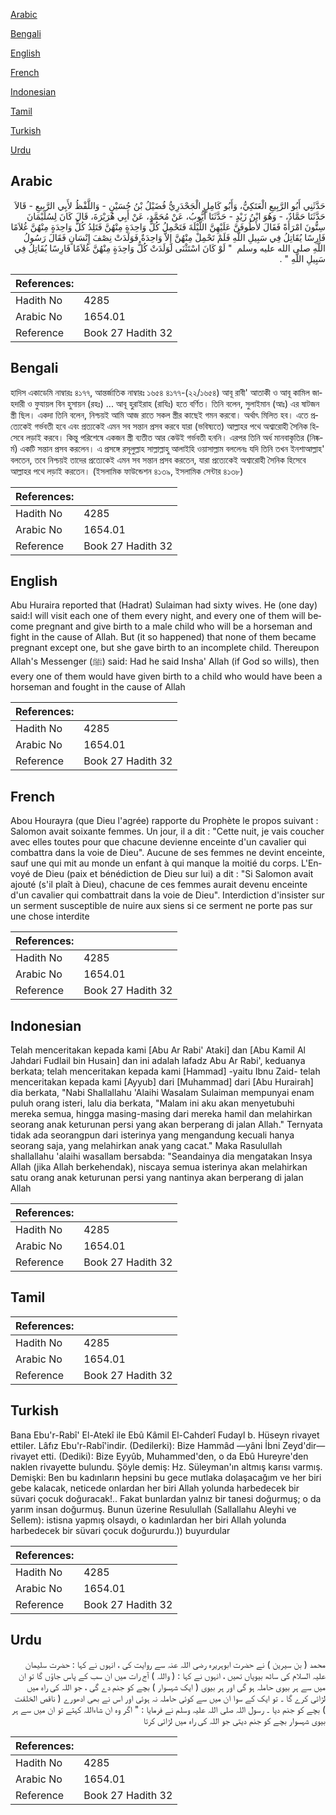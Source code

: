 [Arabic](#arabic)

[Bengali](#bengali)

[English](#english)

[French](#french)

[Indonesian](#indonesian)

[Tamil](#tamil)

[Turkish](#turkish)

[Urdu](#urdu)

## Arabic


<div dir="rtl" lang="ar" style={{fontSize:'larger',backgroundColor:'#f8f9fa',padding:20}}>
حَدَّثَنِي أَبُو الرَّبِيعِ الْعَتَكِيُّ، وَأَبُو كَامِلٍ الْجَحْدَرِيُّ فُضَيْلُ بْنُ حُسَيْنٍ - وَاللَّفْظُ لأَبِي الرَّبِيعِ - قَالاَ حَدَّثَنَا حَمَّادٌ، - وَهُوَ ابْنُ زَيْدٍ - حَدَّثَنَا أَيُّوبُ، عَنْ مُحَمَّدٍ، عَنْ أَبِي هُرَيْرَةَ، قَالَ كَانَ لِسُلَيْمَانَ سِتُّونَ امْرَأَةً فَقَالَ لأَطُوفَنَّ عَلَيْهِنَّ اللَّيْلَةَ فَتَحْمِلُ كُلُّ وَاحِدَةٍ مِنْهُنَّ فَتَلِدُ كُلُّ وَاحِدَةٍ مِنْهُنَّ غُلاَمًا فَارِسًا يُقَاتِلُ فِي سَبِيلِ اللَّهِ فَلَمْ تَحْمِلْ مِنْهُنَّ إِلاَّ وَاحِدَةٌ فَوَلَدَتْ نِصْفَ إِنْسَانٍ فَقَالَ رَسُولُ اللَّهِ صلى الله عليه وسلم ‏ "‏ لَوْ كَانَ اسْتَثْنَى لَوَلَدَتْ كُلُّ وَاحِدَةٍ مِنْهُنَّ غُلاَمًا فَارِسًا يُقَاتِلُ فِي سَبِيلِ اللَّهِ ‏"‏ ‏.‏
</div>
<div style={{backgroundColor:'#f8f9fa',padding:20, marginBottom: 10}}><table> <thead> <tr> <th>References:</th> <th></th> </tr> </thead> <tbody><tr><td>Hadith No</td><td>4285</td></tr><tr><td>Arabic No</td><td>1654.01</td></tr><tr><td>Reference</td><td>Book 27 Hadith 32</td></tr></tbody></table></div>

## Bengali


<div dir="ltr" lang="bn" style={{fontSize:'larger',backgroundColor:'#f8f9fa',padding:20}}>
হাদিস একাডেমি নাম্বারঃ ৪১৭৭, আন্তর্জাতিক নাম্বারঃ ১৬৫৪ ৪১৭৭-(২২/১৬৫৪) আবূ রাবী' আতাকী ও আবূ কামিল জাহদারী ও ফুযায়ল বিন হুসায়ন (রহঃ) ... আবূ হুরাইরাহ (রাযিঃ) হতে বর্ণিত। তিনি বলেন, সুলাইমান (আঃ) এর ষাটজন স্ত্রী ছিল। একদা তিনি বলেন, নিশ্চয়ই আমি আজ রাতে সকল স্ত্রীর কাছেই গমন করবো। অর্থাৎ মিলিত হব। এতে প্রত্যেকেই গর্ভবতী হবে এবং প্রত্যকেই এমন সব সন্তান প্রসব করবে যারা (ভবিষ্যতে) আল্লাহর পথে অশ্বারোহী সৈনিক হিসেবে লড়াই করবে। কিন্তু পরিশেষে একজন স্ত্রী ব্যতীত আর কেউই গর্ভবতী হননি। এরপর তিনি অর্ধ মানবাকৃতির (নিষ্কর্ম) একটি সন্তান প্রসব করলেন। এ প্রসঙ্গে রসূলুল্লাহ সাল্লাল্লাহু আলাইহি ওয়াসাল্লাম বললেনঃ যদি তিনি তখন ইনশাআল্লাহ' বলতেন, তবে নিশ্চয়ই তাদের প্রত্যেকেই এমন সব সন্তান প্রসব করতেন, যারা প্রত্যেকেই অশ্বারোহী সৈনিক হিসেবে আল্লাহর পথে লড়াই করতেন। (ইসলামিক ফাউন্ডেশন ৪১৩৯, ইসলামিক সেন্টার ৪১৩৮)
</div>
<div style={{backgroundColor:'#f8f9fa',padding:20, marginBottom: 10}}><table> <thead> <tr> <th>References:</th> <th></th> </tr> </thead> <tbody><tr><td>Hadith No</td><td>4285</td></tr><tr><td>Arabic No</td><td>1654.01</td></tr><tr><td>Reference</td><td>Book 27 Hadith 32</td></tr></tbody></table></div>

## English


<div dir="ltr" lang="en" style={{fontSize:'larger',backgroundColor:'#f8f9fa',padding:20}}>
Abu Huraira reported that (Hadrat) Sulaiman had sixty wives. He (one day) said:I will visit each one of them every night, and every one of them will become pregnant and give birth to a male child who will be a horseman and fight in the cause of Allah. But (it so happened) that none of them became pregnant except one, but she gave birth to an incomplete child. Thereupon Allah's Messenger (ﷺ) said: Had he said Insha' Allah (if God so wills), then every one of them would have given birth to a child who would have been a horseman and fought in the cause of Allah
</div>
<div style={{backgroundColor:'#f8f9fa',padding:20, marginBottom: 10}}><table> <thead> <tr> <th>References:</th> <th></th> </tr> </thead> <tbody><tr><td>Hadith No</td><td>4285</td></tr><tr><td>Arabic No</td><td>1654.01</td></tr><tr><td>Reference</td><td>Book 27 Hadith 32</td></tr></tbody></table></div>

## French


<div dir="ltr" lang="fr" style={{fontSize:'larger',backgroundColor:'#f8f9fa',padding:20}}>
Abou Hourayra (que Dieu l'agrée) rapporte du Prophète le propos suivant : Salomon avait soixante femmes. Un jour, il a dit : "Cette nuit, je vais coucher avec elles toutes pour que chacune devienne enceinte d'un cavalier qui combattra dans la voie de Dieu". Aucune de ses femmes ne devint enceinte, sauf une qui mit au monde un enfant à qui manque la moitié du corps. L'Envoyé de Dieu (paix et bénédiction de Dieu sur lui) a dit : "Si Salomon avait ajouté (s'il plaît à Dieu), chacune de ces femmes aurait devenu enceinte d'un cavalier qui combattrait dans la voie de Dieu". Interdiction d'insister sur un serment susceptible de nuire aux siens si ce serment ne porte pas sur une chose interdite
</div>
<div style={{backgroundColor:'#f8f9fa',padding:20, marginBottom: 10}}><table> <thead> <tr> <th>References:</th> <th></th> </tr> </thead> <tbody><tr><td>Hadith No</td><td>4285</td></tr><tr><td>Arabic No</td><td>1654.01</td></tr><tr><td>Reference</td><td>Book 27 Hadith 32</td></tr></tbody></table></div>

## Indonesian


<div dir="ltr" lang="id" style={{fontSize:'larger',backgroundColor:'#f8f9fa',padding:20}}>
Telah menceritakan kepada kami [Abu Ar Rabi' Ataki] dan [Abu Kamil Al Jahdari Fudlail bin Husain] dan ini adalah lafadz Abu Ar Rabi', keduanya berkata; telah menceritakan kepada kami [Hammad] -yaitu Ibnu Zaid- telah menceritakan kepada kami [Ayyub] dari [Muhammad] dari [Abu Hurairah] dia berkata, "Nabi Shallallahu 'Alaihi Wasalam Sulaiman mempunyai enam puluh orang isteri, lalu dia berkata, "Malam ini aku akan menyetubuhi mereka semua, hingga masing-masing dari mereka hamil dan melahirkan seorang anak keturunan persi yang akan berperang di jalan Allah." Ternyata tidak ada seorangpun dari isterinya yang mengandung kecuali hanya seorang saja, yang melahirkan anak yang cacat." Maka Rasulullah shallallahu 'alaihi wasallam bersabda: "Seandainya dia mengatakan Insya Allah (jika Allah berkehendak), niscaya semua isterinya akan melahirkan satu orang anak keturunan persi yang nantinya akan berperang di jalan Allah
</div>
<div style={{backgroundColor:'#f8f9fa',padding:20, marginBottom: 10}}><table> <thead> <tr> <th>References:</th> <th></th> </tr> </thead> <tbody><tr><td>Hadith No</td><td>4285</td></tr><tr><td>Arabic No</td><td>1654.01</td></tr><tr><td>Reference</td><td>Book 27 Hadith 32</td></tr></tbody></table></div>

## Tamil


<div dir="ltr" lang="ta" style={{fontSize:'larger',backgroundColor:'#f8f9fa',padding:20}}>

</div>
<div style={{backgroundColor:'#f8f9fa',padding:20, marginBottom: 10}}><table> <thead> <tr> <th>References:</th> <th></th> </tr> </thead> <tbody><tr><td>Hadith No</td><td>4285</td></tr><tr><td>Arabic No</td><td>1654.01</td></tr><tr><td>Reference</td><td>Book 27 Hadith 32</td></tr></tbody></table></div>

## Turkish


<div dir="ltr" lang="tr" style={{fontSize:'larger',backgroundColor:'#f8f9fa',padding:20}}>
Bana Ebu'r-Rabî' El-Atekî ile Ebû Kâmil El-Cahderî Fudayl b. Hüseyn rivayet ettiler. Lâfız Ebu'r-Rabî'indir. (Dedilerki): Bize Hammâd —yâni İbni Zeyd'dir— rivayet etti. (Dediki): Bize Eyyûb, Muhammed'den, o da Ebû Hureyre'den naklen rivayette bulundu. Şöyle demiş: Hz. Süleyman'ın altmış karısı varmış. Demişki: Ben bu kadınların hepsini bu gece mutlaka dolaşacağım ve her biri gebe kalacak, neticede onlardan her biri Allah yolunda harbedecek bir süvari çocuk doğuracak!.. Fakat bunlardan yalnız bir tanesi doğurmuş; o da yarım insan doğurmuş. Bunun üzerine Resulullah (Sallallahu Aleyhi ve Sellem): istisna yapmış olsaydı, o kadınlardan her biri Allah yolunda harbedecek bir süvari çocuk doğururdu.)) buyurdular
</div>
<div style={{backgroundColor:'#f8f9fa',padding:20, marginBottom: 10}}><table> <thead> <tr> <th>References:</th> <th></th> </tr> </thead> <tbody><tr><td>Hadith No</td><td>4285</td></tr><tr><td>Arabic No</td><td>1654.01</td></tr><tr><td>Reference</td><td>Book 27 Hadith 32</td></tr></tbody></table></div>

## Urdu


<div dir="rtl" lang="ur" style={{fontSize:'larger',backgroundColor:'#f8f9fa',padding:20}}>
محمد ( بن سیرین ) نے حضرت ابوہریرہ رضی اللہ عنہ سے روایت کی ، انہوں نے کہا : حضرت سلیمان علیہ السلام کی ساٹھ بیویاں تھیں ، انہوں نے کہا : ( واللہ ) آج رات میں ان سب کے پاس جاؤں گا تو ان میں سے ہر بیوی حاملہ ہو گی اور ہر بیوی ( ایک شہسوار ) بچے کو جنم دے گی ، جو اللہ کی راہ میں لڑائی کرے گا ۔ تو ایک کے سوا ان میں سے کوئی حاملہ نہ ہوئی اور اس نے بھی ادھورے ( ناقص الخلقت ) بچے کو جنم دیا ۔ رسول اللہ صلی اللہ علیہ وسلم نے فرمایا : " اگر وہ ان شاءاللہ کہتے تو ان میں سے ہر بیوی شہسوار بچے کو جنم دیتی جو اللہ کی راہ میں لڑائی کرتا
</div>
<div style={{backgroundColor:'#f8f9fa',padding:20, marginBottom: 10}}><table> <thead> <tr> <th>References:</th> <th></th> </tr> </thead> <tbody><tr><td>Hadith No</td><td>4285</td></tr><tr><td>Arabic No</td><td>1654.01</td></tr><tr><td>Reference</td><td>Book 27 Hadith 32</td></tr></tbody></table></div>